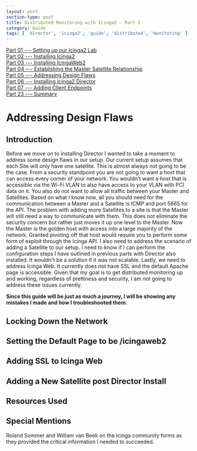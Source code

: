 ```yaml
---
layout: post
section-type: post
title: Distributed Monitoring with Icinga2 - Part 5
category: Guide
tags: [ 'director', 'icinga2', 'guide', 'distributed', 'monitoring' ]
---
```

[Part 01 --- Setting up our Icinga2 Lab](/guide/2020/11/28/setting-up-icinga-lab.html)     
[Part 02 --- Installing Icinga2](/guide/2020/11/30/installing-icinga.html)     
[Part 03 --- Installing IcingaWeb2](/guide/2020/12/01/installing-icinga-web.html)      
[Part 04 --- Establishing the Master Satellite Relationship](/guide/2020/12/03/establishing-master-satellite-relationship.html)     
[Part 05 --- Addressing Design Flaws](/guide/2020/12/07/addressing-design-flaws.html)    
[Part 06 --- Installing Icinga2 Director](/guide/2020/12/07/installing-icinga-director.html)  
[Part 07 --- Adding Client Endpoints](guide/2020/12/08/adding-our-client-endpoints.html)    
[Part 23 --- Summary](/guide/2020/12/11/icinga2-journey-summary.html)     

# Addressing Design Flaws

## Introduction
Before we move on to installing Director I wanted to take a moment to address some design flaws in our setup. Our current setup assumes that each Site will only have one satellite. This is almost always not going to be the case. From a security standpoint you are not going to want a host that can access every corner of your network. You wouldn't want a host that is accessible via the Wi-Fi VLAN to also have access to your VLAN with PCI data on it. You also do not want to allow all traffic between your Master and Satellites. Based on what I know now, all you should need for the communication between a Master and a Satellite is ICMP and port 5665 for the API. The problem with adding more Satellites to a site is that the Master will still need a way to communicate with them. This does not eliminate the security concern but rather just moves it up one level to the Master. Now the Master is the golden host with access into a large majority of the network. Granted pivoting off that host would require you to perform some form of exploit through the Icinga API. I also need to address the scenario of adding a Satellite to our setup. I need to know if I can perform the configuration steps I have outlined in previous parts with Director also installed. It wouldn't be a solution if it was not scalable. Lastly, we need to address Icinga Web. It currently does not have SSL and the default Apache page is accessible. Given that my goal is to get distributed monitoring up and working, regardless of prettiness and security, I am not going to address these issues currently.

**Since this guide will be just as much a journey, I will be showing any mistakes I made and how I troubleshooted them.**

## Locking Down the Network

## Setting the Default Page to be /icingaweb2

## Adding SSL to Icinga Web

## Adding a New Satellite post Director Install

## Resources Used


## Special Mentions
Roland Sommer and William van Beek on the Icinga community forms as they provided the critical information I needed to succeeded.
